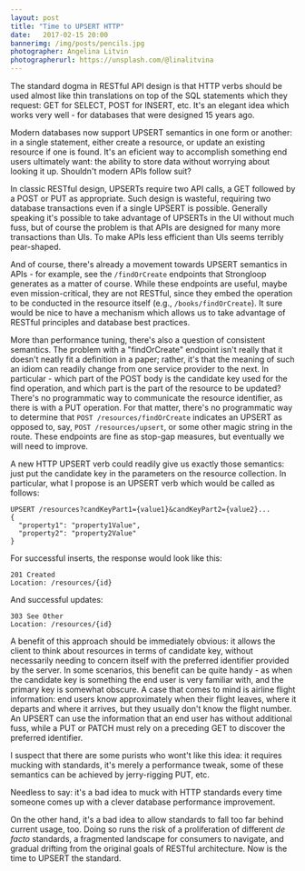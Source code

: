 ```yaml
---
layout: post
title: "Time to UPSERT HTTP"
date:   2017-02-15 20:00
bannerimg: /img/posts/pencils.jpg
photographer: Angelina Litvin
photographerurl: https://unsplash.com/@linalitvina
---
```


The standard dogma in RESTful API design is that HTTP verbs should be used almost like thin translations on top of the SQL statements which they request: GET for SELECT, POST for INSERT, etc. It's an elegant idea which works very well - for databases that were designed 15 years ago.

Modern databases now support UPSERT semantics in one form or another: in a single statement, either create a resource, or update an existing resource if one is found. It's an eficient way to accomplish something end users ultimately want: the ability to store data without worrying about looking it up. Shouldn't modern APIs follow suit?

In classic RESTful design, UPSERTs require two API calls, a GET followed by a POST or PUT as appropriate. Such design is wasteful, requiring two database transactions even if a single UPSERT is possible. Generally speaking it's possible to take advantage of UPSERTs in the UI without much fuss, but of course the problem is that APIs are designed for many more transactions than UIs. To make APIs less efficient than UIs seems terribly pear-shaped.

And of course, there's already a movement towards UPSERT semantics in APIs - for example, see the `/findOrCreate` endpoints that Strongloop generates as a matter of course. While these endpoints are useful, maybe even mission-critical, they are not RESTful, since they embed the operation to be conducted in the resource itself (e.g., `/books/findOrCreate`). It sure would be nice to have a mechanism which allows us to take advantage of RESTful principles and database best practices.

More than performance tuning, there's also a question of consistent semantics. The problem with a "findOrCreate" endpoint isn't really that it doesn't neatly fit a definition in a paper; rather, it's that the meaning of such an idiom can readily change from one service provider to the next. In particular - which part of the POST body is the candidate key used for the find operation, and which part is the part of the resource to be updated? There's no programmatic way to communicate the resource identifier, as there is with a PUT operation. For that matter, there's no programmatic way to determine that `POST /resources/findOrCreate` indicates an UPSERT as opposed to, say, `POST /resources/upsert`, or some other magic string in the route. These endpoints are fine as stop-gap measures, but eventually we will need to improve.

A new HTTP UPSERT verb could readily give us exactly those semantics: just put the candidate key in the parameters on the resource collection. In particular, what I propose is an UPSERT verb which would be called as follows:

```
UPSERT /resources?candKeyPart1={value1}&candKeyPart2={value2}...
{
  "property1": "property1Value",
  "property2": "property2Value"
}
```

For successful inserts, the response would look like this:

```
201 Created
Location: /resources/{id}
```

And successful updates:

```
303 See Other
Location: /resources/{id}
```

A benefit of this approach should be immediately obvious: it allows the client to think about resources in terms of candidate key, without necessarily needing to concern itself with the preferred identifier provided by the server. In some scenarios, this benefit can be quite handy - as when the candidate key is something the end user is very familiar with, and the primary key is somewhat obscure. A case that comes to mind is airline flight information: end users know   approximately when their flight leaves, where it departs and where it arrives, but they usually don't know the flight number. An UPSERT can use the information that an end user has without additional fuss, while a PUT or PATCH must rely on a preceding GET to discover the preferred identifier.

I suspect that there are some purists who wont't like this idea: it requires mucking with standards, it's merely a performance tweak, some of these semantics can be achieved by jerry-rigging PUT, etc.

Needless to say: it's a bad idea to muck with HTTP standards every time someone comes up with a clever database performance improvement.

On the other hand, it's a bad idea to allow standards to fall too far behind current usage, too. Doing so runs the risk of a proliferation of different *de facto* standards, a fragmented landscape for consumers to navigate, and gradual drifting from the original goals of RESTful architecture. Now is the time to UPSERT the standard.
